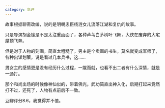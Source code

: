 ```yaml
---
category: 影评
---
```

故事根据聊斋改编，说的是明朝忠臣杨涟女儿流落江湖和复仇的故事。

只是导演胡金铨是不是太注重画面了，各种芦苇白茅树叶飞舞，大侠在废弃的大宅屋顶飞奔。

但是对于人物的刻画，简直太粗糙了，男主是个卖画的书生，莫名就变成军师了，各种出谋划策，说是看过几本兵书，这……

男女主的感情更是没有经历什么过程，一蹴而就，也看不出二者有什么深情，就是一通打。

那个和尚出场的时候像神仙似的，带着佛光，武功简直出神入化，后期打起来竟然打不过，还死了，人物有点前后不一致。

豆瓣评分8.6，我觉得并不值。
